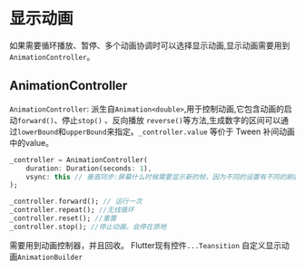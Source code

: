 # 显示动画
如果需要循环播放、暂停、多个动画协调时可以选择显示动画,显示动画需要用到`AnimationController`。

## AnimationController
`AnimationController`: 派生自`Animation<double>`,用于控制动画,它包含动画的启动`forward()`、停止`stop()` 、反向播放 `reverse()`等方法,生成数字的区间可以通过`lowerBound`和`upperBound`来指定。`_controller.value` 等价于 Tween 补间动画中的value。

```dart
_controller = AnimationController(
    duration: Duration(seconds: 1),
    vsync: this // 垂直同步:屏幕什么时候需要显示新的帧，因为不同的设置有不同的刷新频率，有的是60Hz，一秒刷新60次，16毫秒一次，有的是120Hz，8毫秒一次,Flutter提供了SingleTickerProviderStateMixin 获取同步数据
);

_controller.forward(); // 运行一次
_controller.repeat(); //无线循环
_controller.reset(); //重置
_controller.stop(); //停止动画，会停在原地

```

需要用到动画控制器，并且回收。
Flutter现有控件`...Teansition`
自定义显示动画`AnimationBuilder`



